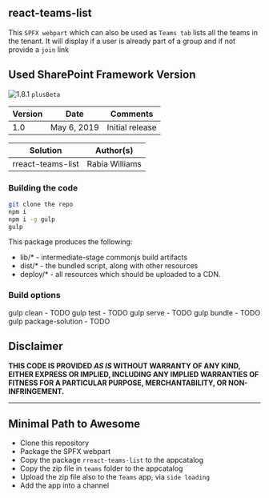 ## react-teams-list

This `SPFX webpart` which can also be used as `Teams tab` lists all the teams in the tenant.
It will display if a user is already part of a group and if not provide a `join` link

## Used SharePoint Framework Version 
![1.8.1](https://img.shields.io/badge/version-1.8.1-green.svg)
`plusBeta`

Version|Date|Comments
-------|----|--------
1.0|May 6, 2019|Initial release

Solution|Author(s)
--------|---------
rreact-teams-list|Rabia Williams

### Building the code

```bash
git clone the repo
npm i
npm i -g gulp
gulp
```

This package produces the following:

* lib/* - intermediate-stage commonjs build artifacts
* dist/* - the bundled script, along with other resources
* deploy/* - all resources which should be uploaded to a CDN.

### Build options

gulp clean - TODO
gulp test - TODO
gulp serve - TODO
gulp bundle - TODO
gulp package-solution - TODO

## Disclaimer
**THIS CODE IS PROVIDED *AS IS* WITHOUT WARRANTY OF ANY KIND, EITHER EXPRESS OR IMPLIED, INCLUDING ANY IMPLIED WARRANTIES OF FITNESS FOR A PARTICULAR PURPOSE, MERCHANTABILITY, OR NON-INFRINGEMENT.**

---

## Minimal Path to Awesome

- Clone this repository
- Package the SPFX webpart
- Copy the package `rreact-teams-list` to the appcatalog
- Copy the zip file in `teams` folder to the appcatalog
- Upload the zip file also to the `Teams` app, via `side loading`
- Add the app into a channel
